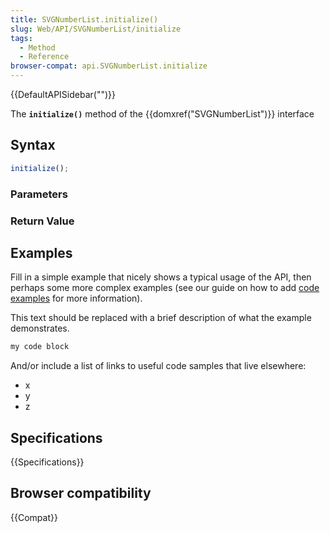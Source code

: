 ```yaml
---
title: SVGNumberList.initialize()
slug: Web/API/SVGNumberList/initialize
tags:
  - Method
  - Reference
browser-compat: api.SVGNumberList.initialize
---
```

{{DefaultAPISidebar("")}}

The **`initialize()`** method of the {{domxref("SVGNumberList")}} interface 

## Syntax

```js
initialize();
```

### Parameters



### Return Value



## Examples

Fill in a simple example that nicely shows a typical usage of the API, then perhaps some more complex examples (see our guide on how to add [code examples](/en-US/docs/MDN/Contribute/Structures/Code_examples) for more information).

This text should be replaced with a brief description of what the example demonstrates.

```js
my code block
```

And/or include a list of links to useful code samples that live elsewhere:

*   x
*   y
*   z

## Specifications

{{Specifications}}

## Browser compatibility

{{Compat}}

